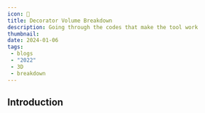 ```yaml
---
icon: 🌳
title: Decorator Volume Breakdown
description: Going through the codes that make the tool work
thumbnail:
date: 2024-01-06
tags:
 - blogs
 - "2022"
 - 3D
 - breakdown
---
```


## Introduction